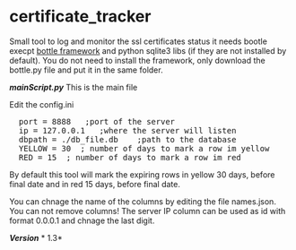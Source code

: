 # certificate_tracker
Small tool to log and monitor the ssl certificates status
it needs bootle execpt [bottle framework](https://github.com/bottlepy/bottle) and python sqlite3 libs (if they are not installed by default).
You do not need to install the framework, only download the bottle.py file and put it in the same folder.

***mainScript.py***
This is the main file 
  
Edit the config.ini 
<pre>
  port = 8888   ;port of the server
  ip = 127.0.0.1   ;where the server will listen
  dbpath = ./db_file.db    ;path to the database 
  YELLOW = 30  ; number of days to mark a row im yellow
  RED = 15  ; number of days to mark a row im red
</pre>

By default this tool will mark the expiring rows in yellow 30 days, before final date and in red 15 days, before final date.

You can chnage the name of the columns by editing the file names.json. You can not remove columns!
The server IP column can be used as id with format 0.0.0.1 and chnage the last digit.


***Version***  * 1.3*  